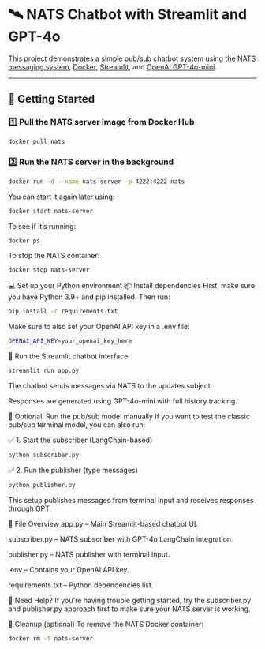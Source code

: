 # 🛰️ NATS Chatbot with Streamlit and GPT-4o

This project demonstrates a simple pub/sub chatbot system using the [NATS messaging system](https://nats.io), [Docker](https://www.docker.com/), [Streamlit](https://streamlit.io/), and [OpenAI GPT-4o-mini](https://platform.openai.com/docs/models/gpt-4o). 

---

## 🚀 Getting Started

### 1️⃣ Pull the NATS server image from Docker Hub

```bash
docker pull nats
```
### 2️⃣ Run the NATS server in the background
```bash
docker run -d --name nats-server -p 4222:4222 nats
```
You can start it again later using:
```bash
docker start nats-server
```
To see if it’s running:
```bash
docker ps
```
To stop the NATS container:
```bash
docker stop nats-server
```
💻 Set up your Python environment
📦 Install dependencies
First, make sure you have Python 3.9+ and pip installed. Then run:
```bash
pip install -r requirements.txt
```

Make sure to also set your OpenAI API key in a .env file:
```bash
OPENAI_API_KEY=your_openai_key_here
```

🧠 Run the Streamlit chatbot interface
```bash
streamlit run app.py
```

The chatbot sends messages via NATS to the updates subject.

Responses are generated using GPT-4o-mini with full history tracking.

🔁 Optional: Run the pub/sub model manually
If you want to test the classic pub/sub terminal model, you can also run:

✅ 1. Start the subscriber (LangChain-based)
```bash
python subscriber.py
```
✅ 2. Run the publisher (type messages)
```bash
python publisher.py
```
This setup publishes messages from terminal input and receives responses through GPT.

📂 File Overview
app.py – Main Streamlit-based chatbot UI.

subscriber.py – NATS subscriber with GPT-4o LangChain integration.

publisher.py – NATS publisher with terminal input.

.env – Contains your OpenAI API key.

requirements.txt – Python dependencies list.

🧠 Need Help?
If you're having trouble getting started, try the subscriber.py and publisher.py approach first to make sure your NATS server is working.

🛑 Cleanup (optional)
To remove the NATS Docker container:
```bash
docker rm -f nats-server
```